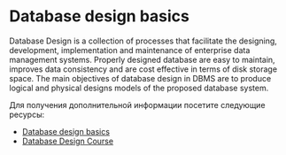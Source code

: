 # Database design basics

Database Design is a collection of processes that facilitate the designing, development, implementation and maintenance of enterprise data management systems. Properly designed database are easy to maintain, improves data consistency and are cost effective in terms of disk storage space.
The main objectives of database design in DBMS are to produce logical and physical designs models of the proposed database system.

Для получения дополнительной информации посетите следующие ресурсы:

- [Database design basics](https://support.microsoft.com/en-us/office/database-design-basics-eb2159cf-1e30-401a-8084-bd4f9c9ca1f5)
- [Database Design Course](https://www.youtube.com/watch?v=ztHopE5Wnpc)
